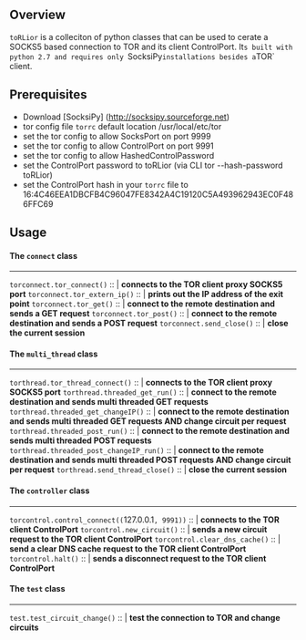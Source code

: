 ## Overview

`toRLior` is a colleciton of python classes that can be used to cerate a SOCKS5 based connection to TOR and its client ControlPort.
It`s built with python 2.7 and requires only `SocksiPy` installations besides a `TOR` client.


## Prerequisites

- Download [SocksiPy] (http://socksipy.sourceforge.net)
- tor config file `torrc` default location /usr/local/etc/tor
- set the tor config to allow SocksPort on port 9999
- set the tor config to allow ControlPort on port 9991
- set the tor config to allow HashedControlPassword
- set the ControlPort password to toRLior (via CLI tor --hash-password toRLior)
- set the ControlPort hash in your `torrc` file to 16:4C46EEA1DBCFB4C96047FE8342A4C19120C5A493962943EC0F486FFC69


## Usage

#### The `connect` class
---
`torconnect.tor_connect()` :: | **connects to the TOR client proxy SOCKS5 port**
`torconnect.tor_extern_ip()` :: | **prints out the IP address of the exit point**
`torconnect.tor_get()` :: | **connect to the remote destination and sends a GET request**
`torconnect.tor_post()` :: | **connect to the remote destination and sends a POST request**
`torconnect.send_close()` :: | **close the current session**

#### The `multi_thread` class
---
`torthread.tor_thread_connect()` :: | **connects to the TOR client proxy SOCKS5 port**
`torthread.threaded_get_run()` :: | **connect to the remote destination and sends multi threaded GET requests**
`torthread.threaded_get_changeIP()` :: | **connect to the remote destination and sends multi threaded GET requests AND change circuit per request**
`torthread.threaded_post_run()` :: | **connect to the remote destination and sends multi threaded POST requests**
`torthread.threaded_post_changeIP_run()` :: | **connect to the remote destination and sends multi threaded POST requests AND change circuit per request**
`torthread.send_thread_close()` :: | **close the current session**

#### The `controller` class
---
`torcontrol.control_connect((`127.0.0.1`, 9991))` :: | **connects to the TOR client ControlPort**
`torcontrol.new_circuit()` :: | **sends a new circuit request to the TOR client ControlPort**
`torcontrol.clear_dns_cache()` :: |  **send a clear DNS cache request to the TOR client ControlPort**
`torcontrol.halt()` :: | **sends a disconnect request to the TOR client ControlPort**

#### The `test` class
---
`test.test_circuit_change()` :: | **test the connection to TOR and change circuits**
